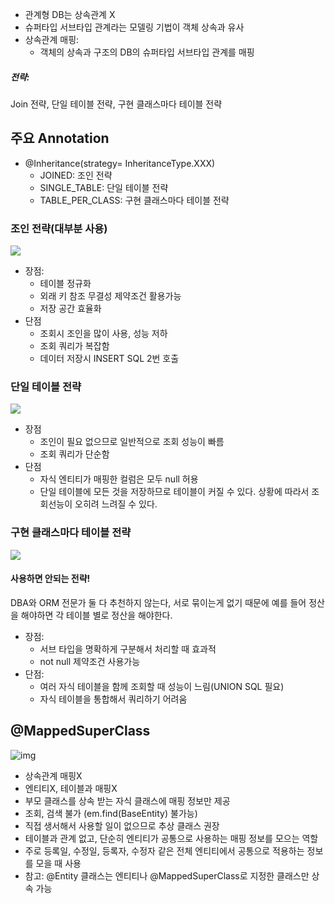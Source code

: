- 관계형 DB는 상속관계 X
- 슈퍼타입 서브타입 관계라는 모델링 기법이 객체 상속과 유사
- 상속관계 매핑:
  - 객체의 상속과 구조의 DB의 슈퍼타입 서브타입 관계를 매핑



##### 전략:

Join 전략, 단일 테이블 전략, 구현 클래스마다 테이블 전략



## 주요 Annotation

- @Inheritance(strategy= InheritanceType.XXX)
  - JOINED: 조인 전략
  - SINGLE_TABLE: 단일 테이블 전략
  - TABLE_PER_CLASS: 구현 클래스마다 테이블 전략



### 조인 전략(대부분 사용)
![](https://images.velog.io/images/mohai2618/post/a611077a-90c1-4cdb-93f8-57186cec297c/image.png)

- 장점:
  - 테이블 정규화
  - 외래 키 참조 무결성 제약조건 활용가능
  - 저장 공간 효율화
- 단점
  - 조회시 조인을 많이 사용, 성능 저하
  - 조회 쿼리가 복잡함
  - 데이터 저장시 INSERT SQL 2번 호출
    




### 단일 테이블 전략
![](https://images.velog.io/images/mohai2618/post/2231f74e-9c53-4301-8ffa-07bb31492ee1/image.png)

- 장점
  - 조인이 필요 없으므로 일반적으로 조회 성능이 빠름
  - 조회 쿼리가 단순함
- 단점
  - 자식 엔티티가 매핑한 컬럼은 모두 null 허용
  - 단일 테이블에 모든 것을 저장하므로 테이블이 커질 수 있다. 상황에 따라서 조회선능이 오히려 느려질 수 있다.

### 구현 클래스마다 테이블 전략
![](https://images.velog.io/images/mohai2618/post/fba9eb37-9cb1-4514-bbb2-14606dc7f53b/image.png)

#### 사용하면 안되는 전략!
DBA와 ORM 전문가 둘 다 추천하지 않는다, 서로 묶이는게 없기 때문에 예를 들어 정산을 해야하면 각 테이블 별로 정산을 해야한다.


- 장점:
  - 서브 타입을 명확하게 구분해서 처리할 때 효과적
  - not null 제약조건 사용가능
- 단점:
  - 여러 자식 테이블을 함께 조회할 때 성능이 느림(UNION SQL 필요)
  - 자식 테이블을 통합해서 쿼리하기 어려움



## @MappedSuperClass

![img](https://images.velog.io/images/mohai2618/post/e4e50106-596e-4979-a2ac-c8c0ef5173e5/image.png)

- 상속관계 매핑X
- 엔티티X, 테이블과 매핑X
- 부모 클래스를 상속 받는 자식 클래스에 매핑 정보만 제공
- 조회, 검색 불가 (em.find(BaseEntity) 불가능)
- 직접 생서해서 사용할 일이 없으므로 추상 클래스 권장
- 테이블과 관계 없고, 단순히 엔티티가 공통으로 사용하는 매핑 정보를 모으는 역할
- 주로 등록일, 수정일, 등록자, 수정자 같은 전체 엔티티에서 공통으로 적용하는 정보를 모을 때 사용
- 참고: @Entity 클래스는 엔티티나 @MappedSuperClass로 지정한 클래스만 상속 가능